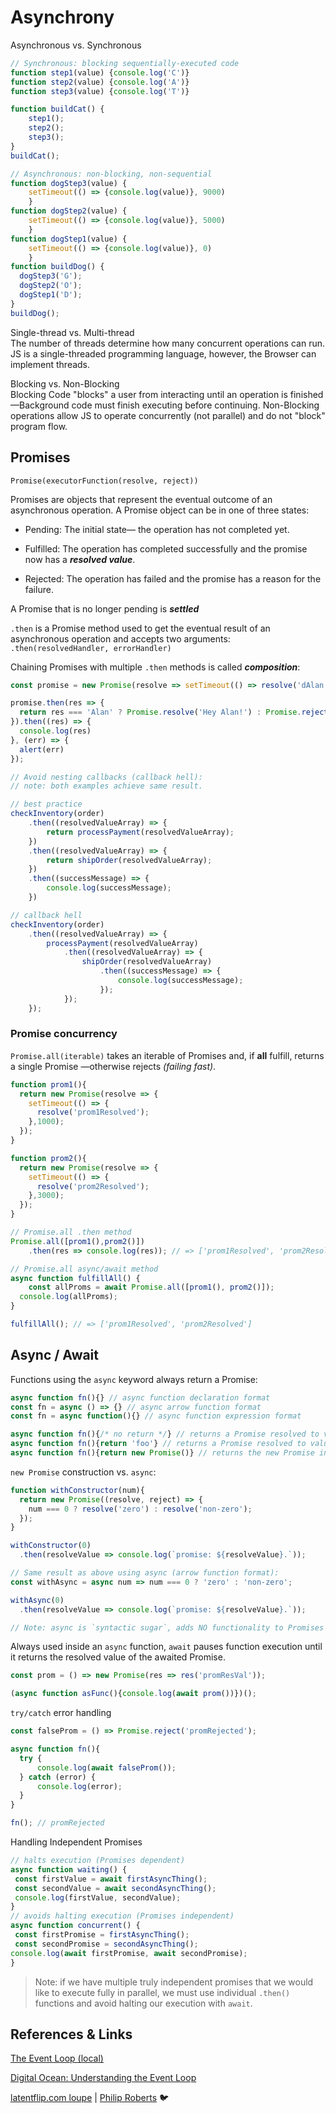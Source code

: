 # Asynchrony

Asynchronous vs. Synchronous

```js 
// Synchronous: blocking sequentially-executed code
function step1(value) {console.log('C')}
function step2(value) {console.log('A')}
function step3(value) {console.log('T')}

function buildCat() {
    step1();
    step2();
    step3();
}
buildCat();

// Asynchronous: non-blocking, non-sequential
function dogStep3(value) {
    setTimeout(() => {console.log(value)}, 9000)
    }
function dogStep2(value) {
    setTimeout(() => {console.log(value)}, 5000)
    }
function dogStep1(value) {
    setTimeout(() => {console.log(value)}, 0)
    }
function buildDog() {
  dogStep3('G');
  dogStep2('O');
  dogStep1('D');
}
buildDog();
```

Single-thread vs. Multi-thread  
The number of threads determine how many concurrent operations can run. JS is a single-threaded programming language, however, the Browser can implement threads.

Blocking vs. Non-Blocking  
Blocking Code "blocks" a user from interacting until an operation is finished —Background code must finish executing before continuing. Non-Blocking operations allow JS to operate concurrently (not parallel) and do not "block" program flow.

## Promises

`Promise(executorFunction(resolve, reject))`  

Promises are objects that represent the eventual outcome of an asynchronous operation. A Promise object can be in one of three states:

* Pending: The initial state— the operation has not completed yet.

* Fulfilled: The operation has completed successfully and the promise now has a ***resolved value***.

* Rejected: The operation has failed and the promise has a reason for the failure.

A Promise that is no longer pending is ***settled***  


`.then` is a Promise method used to get the eventual result of an asynchronous operation and accepts two arguments: `.then(resolvedHandler, errorHandler)`

Chaining Promises with multiple `.then` methods is called ***composition***:

```js
const promise = new Promise(resolve => setTimeout(() => resolve('dAlan'), 100));

promise.then(res => {
  return res === 'Alan' ? Promise.resolve('Hey Alan!') : Promise.reject('Who are you?')
}).then((res) => {
  console.log(res)
}, (err) => {
  alert(err)
});
```
```js
// Avoid nesting callbacks (callback hell):
// note: both examples achieve same result.

// best practice
checkInventory(order)
    .then((resolvedValueArray) => {
        return processPayment(resolvedValueArray);
    })
    .then((resolvedValueArray) => {
        return shipOrder(resolvedValueArray);
    })
    .then((successMessage) => {
        console.log(successMessage);
    })

// callback hell
checkInventory(order)
    .then((resolvedValueArray) => {
        processPayment(resolvedValueArray)
            .then((resolvedValueArray) => {
                shipOrder(resolvedValueArray)
                    .then((successMessage) => {
                        console.log(successMessage);
                    });
            });
    });
```
### Promise concurrency
`Promise.all(iterable)` takes an iterable of Promises and, if **all** fulfill, returns a single Promise —otherwise rejects *(failing fast)*.

```js
function prom1(){
  return new Promise(resolve => {
    setTimeout(() => {
      resolve('prom1Resolved');
    },1000);
  });
}

function prom2(){
  return new Promise(resolve => {
    setTimeout(() => {
      resolve('prom2Resolved');
    },3000);
  });
}

// Promise.all .then method
Promise.all([prom1(),prom2()])
    .then(res => console.log(res)); // => ['prom1Resolved', 'prom2Resolved']

// Promise.all async/await method
async function fulfillAll() {
    const allProms = await Promise.all([prom1(), prom2()]);
  console.log(allProms);
}

fulfillAll(); // => ['prom1Resolved', 'prom2Resolved']
```

## Async / Await
Functions using the `async` keyword always return a Promise:  

```js 
async function fn(){} // async function declaration format  
const fn = async () => {} // async arrow function format  
const fn = async function(){} // async function expression format  

async function fn(){/* no return */} // returns a Promise resolved to value: 'undefined'  
async function fn(){return 'foo'} // returns a Promise resolved to value: 'foo'  
async function fn(){return new Promise()} // returns the new Promise instance  
```  
`new Promise` construction vs. `async`:
```js
function withConstructor(num){
  return new Promise((resolve, reject) => {
    num === 0 ? resolve('zero') : resolve('non-zero');
  });
}

withConstructor(0)
  .then(resolveValue => console.log(`promise: ${resolveValue}.`));

// Same result as above using async (arrow function format):
const withAsync = async num => num === 0 ? 'zero' : 'non-zero';

withAsync(0)
  .then(resolveValue => console.log(`promise: ${resolveValue}.`));

// Note: async is `syntactic sugar`, adds NO functionality to Promises
```

Always used inside an `async` function, `await` pauses function execution until it returns the resolved value of the awaited Promise.

```js
const prom = () => new Promise(res => res('promResVal'));

(async function asFunc(){console.log(await prom())})();
```

`try/catch` error handling
```js
const falseProm = () => Promise.reject('promRejected');

async function fn(){
  try {
      console.log(await falseProm());
  } catch (error) {
      console.log(error);
  }
}

fn(); // promRejected
```
Handling Independent Promises
```js
// halts execution (Promises dependent)
async function waiting() {
 const firstValue = await firstAsyncThing();
 const secondValue = await secondAsyncThing();
 console.log(firstValue, secondValue);
}
// avoids halting execution (Promises independent)
async function concurrent() {
 const firstPromise = firstAsyncThing();
 const secondPromise = secondAsyncThing();
console.log(await firstPromise, await secondPromise);
}
```  

>Note: if we have multiple truly independent promises that we would like to execute fully in parallel, we must use individual `.then()` functions and avoid halting our execution with `await`.



## References & Links

[The Event Loop (local)](../event-loop/eventloop.md)  

[Digital Ocean: Understanding the Event Loop](https://www.digitalocean.com/community/tutorials/understanding-the-event-loop-callbacks-promises-and-async-await-in-javascript)

[latentflip.com loupe](http://latentflip.com/loupe/ "Loupe is a little visualisation to help you understand how JavaScript's call stack/event loop/callback queue interact with each other.")  | [Philip Roberts](http://twitter.com/philip_roberts) :bird: